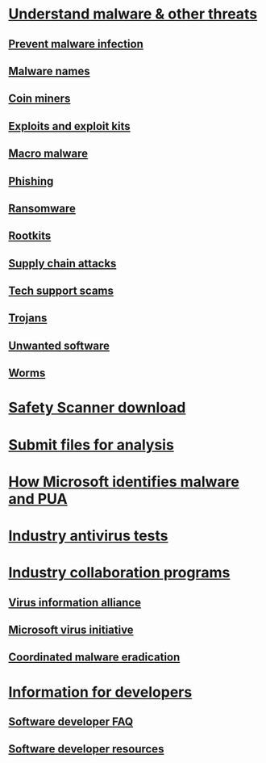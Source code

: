# [Understand malware & other threats](index.md)

## [Prevent malware infection](prevent-malware-infection.md)

## [Malware names](malware-naming.md)

## [Coin miners](coinminer-malware.md)

## [Exploits and exploit kits](exploits-malware.md)

## [Macro malware](macro-malware.md)

## [Phishing](phishing.md)

## [Ransomware](ransomware-malware.md)

## [Rootkits](rootkits-malware.md)

## [Supply chain attacks](supply-chain-malware.md)

## [Tech support scams](support-scams.md)

## [Trojans](trojans-malware.md)

## [Unwanted software](unwanted-software.md)

## [Worms](worms-malware.md)

# [Safety Scanner download](safety-scanner-download.md)
# [Submit files for analysis](submission-guide.md)

# [How Microsoft identifies malware and PUA](criteria.md)

# [Industry antivirus tests](transparency-report.md)

# [Industry collaboration programs](cybersecurity-industry-partners.md)

## [Virus information alliance](virus-information-alliance-criteria.md)

## [Microsoft virus initiative](virus-initiative-criteria.md)

## [Coordinated malware eradication](coordinated-malware-eradication.md)

# [Information for developers](developer-info.md)

## [Software developer FAQ](developer-faq.md)

## [Software developer resources](developer-resources.md)

